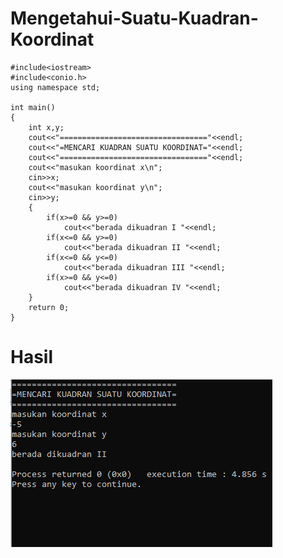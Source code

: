 # Mengetahui-Suatu-Kuadran-Koordinat
    #include<iostream>
    #include<conio.h>
    using namespace std;

    int main()
    {
        int x,y;
        cout<<"================================="<<endl;
        cout<<"=MENCARI KUADRAN SUATU KOORDINAT="<<endl;
        cout<<"================================="<<endl;
        cout<<"masukan koordinat x\n";
        cin>>x;
        cout<<"masukan koordinat y\n";
        cin>>y;
        {
            if(x>=0 && y>=0)
                cout<<"berada dikuadran I "<<endl;
            if(x<=0 && y>=0)
                cout<<"berada dikuadran II "<<endl;
            if(x<=0 && y<=0)
                cout<<"berada dikuadran III "<<endl;
            if(x>=0 && y<=0)
                cout<<"berada dikuadran IV "<<endl;
        }
        return 0;
    }
   # Hasil
   ![img](https://raw.githubusercontent.com/AminPriadi/Mengetahui-Suatu-Kuadran-Koordinat/master/kuadran.png)
